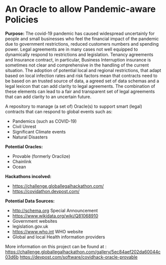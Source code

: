 # An Oracle to allow Pandemic-aware Policies

**Purpose:**
The covid-19 pandemic has caused widespread uncertainly for people and small businesses who feel the financial impact of the pandemic due to government restrictions, reduced customers numbers and spending power. Legal agreements are in many cases not well equipped to dynamically respond to restrictions and legislation. Tenancy agreements and Insurance contract, in particular, Business Interruption insurance is sometimes not clear and comprehensive in the handling of the current situation. The adoption of potential local and regional restrictions, that adapt based on local infection rates and risk factors mean that contracts need to be based on an trusted source of data, a agreed set of data schemas and a legal lexicon that can add clarity to legal agreements. The combination of these elements can lead to a fair and transparent set of legal agreements that can add clarity to an uncertain future.

A repository to manage (a set of) Oracle(s) to support smart (legal) contracts that can respond to global events such as:
* Pandemics (such as COVID-19)
* Civil Unrest
* Significant Climate events
* Natural Disasters

**Potential Oracles:**
* Provable (formerly Oraclize)
* Chainlink
* Ocean

**Hackathons incolved:**

* https://challenge.globallegalhackathon.com/
* https://covidathon.devpost.com/

**Potential Data Sources:**

* http://schema.org Special Announcement
* https://www.wikidata.org/wiki/Q81068910
* Government websites
* legislation.gov.uk
* https://www.who.int WHO website 
* Global and local Health information providers

More information on this project can be found at :
https://challenge.globallegalhackathon.com/gallery/5ec84aef202da60044c03d6b
https://devpost.com/software/covidhack-oracle-provable
